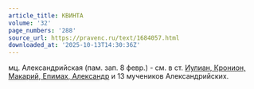 ```yaml
---
article_title: КВИНТА
volume: '32'
page_numbers: '288'
source_url: https://pravenc.ru/text/1684057.html
downloaded_at: '2025-10-13T14:30:36Z'
---
```


мц. Александрийская (пам. зап. 8 февр.) - см. в ст. [Иулиан, Кронион, Макарий, Епимах, Александр](<https://pravenc.ru/text/Иулиан  Кронион  Макарий  Епимах  Александр.html>) и 13 мучеников Александрийских.
